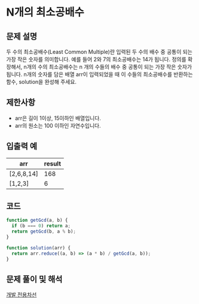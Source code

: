 # N개의 최소공배수

## 문제 설명

두 수의 최소공배수(Least Common Multiple)란 입력된 두 수의 배수 중 공통이 되는 가장 작은 숫자를 의미합니다. 예를 들어 2와 7의 최소공배수는 14가 됩니다. 정의를 확장해서, n개의 수의 최소공배수는 n 개의 수들의 배수 중 공통이 되는 가장 작은 숫자가 됩니다. n개의 숫자를 담은 배열 arr이 입력되었을 때 이 수들의 최소공배수를 반환하는 함수, solution을 완성해 주세요.

## 제한사항

- arr은 길이 1이상, 15이하인 배열입니다.
- arr의 원소는 100 이하인 자연수입니다.

## 입출력 예

| arr        | result |
| ---------- | ------ |
| [2,6,8,14] | 168    |
| [1,2,3]    | 6      |

## 코드

```js
function getGcd(a, b) {
  if (b === 0) return a;
  return getGcd(b, a % b);
}

function solution(arr) {
  return arr.reduce((a, b) => (a * b) / getGcd(a, b));
}
```

## 문제 풀이 및 해석

[개발 전용차선](https://onlydev.tistory.com/category/Algorithm)
